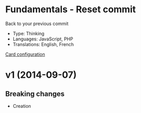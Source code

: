# Fundamentals - Reset commit

Back to your previous commit

* Type: Thinking
* Languages: JavaScript, PHP
* Translations: English, French

[Card configuration](https://github.com/XavierBoubert/MemoryOverflow/blob/master/cards/fundamentals/reset-commit/reset-commit.md)

<a name="1"></a>
# v1 (2014-09-07)

## Breaking changes

- Creation